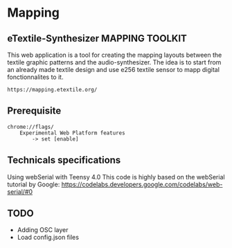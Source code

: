 # Mapping
## eTextile-Synthesizer MAPPING TOOLKIT
This web application is a tool for creating the mapping layouts between the textile graphic patterns and the audio-synthesizer.
The idea is to start from an already made textile design and use e256 textile sensor to mapp digital fonctionnalites to it.

    https://mapping.etextile.org/

## Prerequisite
    chrome://flags/
        Experimental Web Platform features
            -> set [enable]

## Technicals specifications
Using webSerial with Teensy 4.0
This code is highly based on the webSerial tutorial by Google:
https://codelabs.developers.google.com/codelabs/web-serial/#0

## TODO
- Adding OSC layer
- Load config.json files
